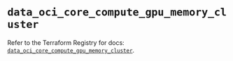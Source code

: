 # `data_oci_core_compute_gpu_memory_cluster`

Refer to the Terraform Registry for docs: [`data_oci_core_compute_gpu_memory_cluster`](https://registry.terraform.io/providers/oracle/oci/7.19.0/docs/data-sources/core_compute_gpu_memory_cluster).
